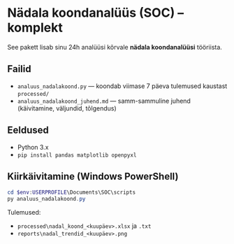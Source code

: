 # Nädala koondanalüüs (SOC) – komplekt

See pakett lisab sinu 24h analüüsi kõrvale **nädala koondanalüüsi** tööriista.

## Failid

- `analuus_nadalakoond.py` — koondab viimase 7 päeva tulemused kaustast `processed/`
- `analuus_nadalakoond_juhend.md` — samm-sammuline juhend (käivitamine, väljundid, tõlgendus)

## Eeldused

- Python 3.x
- `pip install pandas matplotlib openpyxl`

## Kiirkäivitamine (Windows PowerShell)

```powershell
cd $env:USERPROFILE\Documents\SOC\scripts
py analuus_nadalakoond.py
```

Tulemused:
- `processed\nadal_koond_<kuupäev>.xlsx` ja `.txt`
- `reports\nadal_trendid_<kuupäev>.png`
